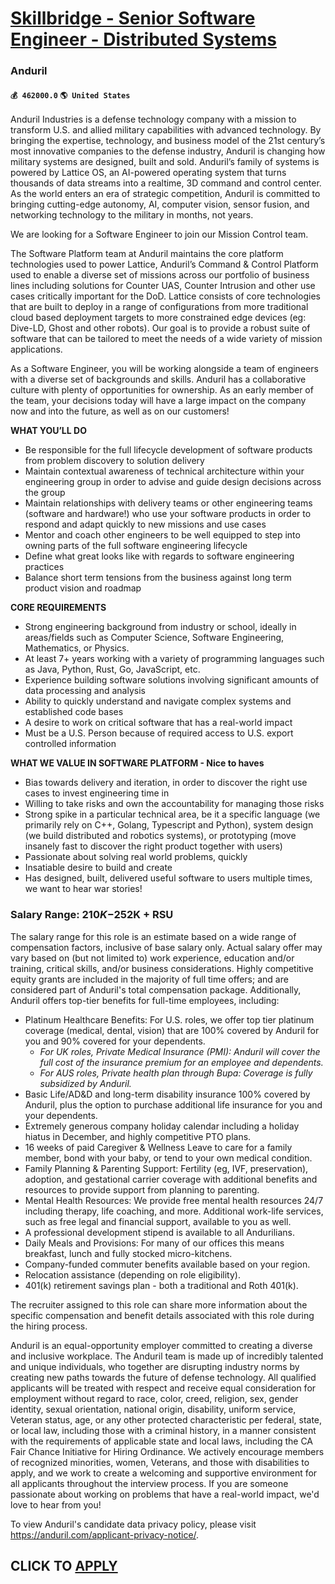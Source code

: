 # [Skillbridge - Senior Software Engineer - Distributed Systems](https://www.remotewlb.com/apply/skillbridge-senior-software-engineer-distributed-systems)  
### Anduril  
#### `💰 462000.0` `🌎 United States`  

Anduril Industries is a defense technology company with a mission to transform U.S. and allied military capabilities with advanced technology. By bringing the expertise, technology, and business model of the 21st century’s most innovative companies to the defense industry, Anduril is changing how military systems are designed, built and sold. Anduril’s family of systems is powered by Lattice OS, an AI-powered operating system that turns thousands of data streams into a realtime, 3D command and control center. As the world enters an era of strategic competition, Anduril is committed to bringing cutting-edge autonomy, AI, computer vision, sensor fusion, and networking technology to the military in months, not years.

We are looking for a Software Engineer to join our Mission Control team.

The Software Platform team at Anduril maintains the core platform technologies used to power Lattice, Anduril’s Command & Control Platform used to enable a diverse set of missions across our portfolio of business lines including solutions for Counter UAS, Counter Intrusion and other use cases critically important for the DoD. Lattice consists of core technologies that are built to deploy in a range of configurations from more traditional cloud based deployment targets to more constrained edge devices (eg: Dive-LD, Ghost and other robots). Our goal is to provide a robust suite of software that can be tailored to meet the needs of a wide variety of mission applications.

As a Software Engineer, you will be working alongside a team of engineers with a diverse set of backgrounds and skills. Anduril has a collaborative culture with plenty of opportunities for ownership. As an early member of the team, your decisions today will have a large impact on the company now and into the future, as well as on our customers!

 **WHAT YOU’LL DO**

  * Be responsible for the full lifecycle development of software products from problem discovery to solution delivery
  * Maintain contextual awareness of technical architecture within your engineering group in order to advise and guide design decisions across the group
  * Maintain relationships with delivery teams or other engineering teams (software and hardware!) who use your software products in order to respond and adapt quickly to new missions and use cases
  * Mentor and coach other engineers to be well equipped to step into owning parts of the full software engineering lifecycle
  * Define what great looks like with regards to software engineering practices
  * Balance short term tensions from the business against long term product vision and roadmap

 **CORE REQUIREMENTS**

  * Strong engineering background from industry or school, ideally in areas/fields such as Computer Science, Software Engineering, Mathematics, or Physics.
  * At least 7+ years working with a variety of programming languages such as Java, Python, Rust, Go, JavaScript, etc.
  * Experience building software solutions involving significant amounts of data processing and analysis
  * Ability to quickly understand and navigate complex systems and established code bases
  * A desire to work on critical software that has a real-world impact
  * Must be a U.S. Person because of required access to U.S. export controlled information

 **WHAT WE VALUE IN SOFTWARE PLATFORM - Nice to haves**

  * Bias towards delivery and iteration, in order to discover the right use cases to invest engineering time in
  * Willing to take risks and own the accountability for managing those risks
  * Strong spike in a particular technical area, be it a specific language (we primarily rely on C++, Golang, Typescript and Python), system design (we build distributed and robotics systems), or prototyping (move insanely fast to discover the right product together with users)
  * Passionate about solving real world problems, quickly
  * Insatiable desire to build and create
  * Has designed, built, delivered useful software to users multiple times, we want to hear war stories!

### Salary Range: $210K-$252K + RSU

The salary range for this role is an estimate based on a wide range of compensation factors, inclusive of base salary only. Actual salary offer may vary based on (but not limited to) work experience, education and/or training, critical skills, and/or business considerations. Highly competitive equity grants are included in the majority of full time offers; and are considered part of Anduril's total compensation package. Additionally, Anduril offers top-tier benefits for full-time employees, including:

  * Platinum Healthcare Benefits: For U.S. roles, we offer top tier platinum coverage (medical, dental, vision) that are 100% covered by Anduril for you and 90% covered for your dependents.
    *  _For UK roles, Private Medical Insurance (PMI): Anduril will cover the full cost of the insurance premium for an employee and dependents._
    *  _For AUS roles, Private health plan through Bupa: Coverage is fully subsidized by Anduril._
  * Basic Life/AD&D and long-term disability insurance 100% covered by Anduril, plus the option to purchase additional life insurance for you and your dependents.
  * Extremely generous company holiday calendar including a holiday hiatus in December, and highly competitive PTO plans.
  * 16 weeks of paid Caregiver & Wellness Leave to care for a family member, bond with your baby, or tend to your own medical condition.
  * Family Planning & Parenting Support: Fertility (eg, IVF, preservation), adoption, and gestational carrier coverage with additional benefits and resources to provide support from planning to parenting.
  * Mental Health Resources: We provide free mental health resources 24/7 including therapy, life coaching, and more. Additional work-life services, such as free legal and financial support, available to you as well.
  * A professional development stipend is available to all Andurilians.
  * Daily Meals and Provisions: For many of our offices this means breakfast, lunch and fully stocked micro-kitchens.
  * Company-funded commuter benefits available based on your region.
  * Relocation assistance (depending on role eligibility).
  * 401(k) retirement savings plan - both a traditional and Roth 401(k).

The recruiter assigned to this role can share more information about the specific compensation and benefit details associated with this role during the hiring process.

Anduril is an equal-opportunity employer committed to creating a diverse and inclusive workplace. The Anduril team is made up of incredibly talented and unique individuals, who together are disrupting industry norms by creating new paths towards the future of defense technology. All qualified applicants will be treated with respect and receive equal consideration for employment without regard to race, color, creed, religion, sex, gender identity, sexual orientation, national origin, disability, uniform service, Veteran status, age, or any other protected characteristic per federal, state, or local law, including those with a criminal history, in a manner consistent with the requirements of applicable state and local laws, including the CA Fair Chance Initiative for Hiring Ordinance. We actively encourage members of recognized minorities, women, Veterans, and those with disabilities to apply, and we work to create a welcoming and supportive environment for all applicants throughout the
interview process. If you are someone passionate about working on problems that have a real-world impact, we'd love to hear from you!

To view Anduril's candidate data privacy policy, please visit https://anduril.com/applicant-privacy-notice/.

  
## CLICK TO [APPLY](https://www.remotewlb.com/apply/skillbridge-senior-software-engineer-distributed-systems)

